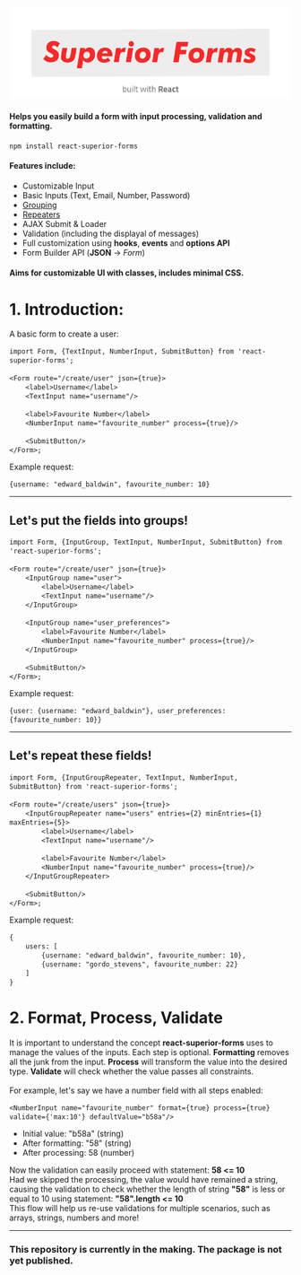 ![Logo](docs/images/logo.svg)
#### Helps you easily build a form with input processing, validation and formatting.
```
npm install react-superior-forms
```
#### Features include:
* Customizable Input
* Basic Inputs (Text, Email, Number, Password)
* [Grouping](#lets-put-the-fields-into-groups)
* [Repeaters](#lets-repeat-these-fields)
* AJAX Submit & Loader
* Validation (including the displayal of messages)
* Full customization using **hooks**, **events** and **options API**
* Form Builder API (**JSON** -> *Form*)
#### Aims for customizable UI with classes, includes minimal CSS.
# 1. Introduction:
A basic form to create a user:
```JSX
import Form, {TextInput, NumberInput, SubmitButton} from 'react-superior-forms';

<Form route="/create/user" json={true}>
    <label>Username</label>
    <TextInput name="username"/>

    <label>Favourite Number</label>
    <NumberInput name="favourite_number" process={true}/>

    <SubmitButton/>
</Form>;
```
Example request:
```JS
{username: "edward_baldwin", favourite_number: 10}
```
---
## Let's put the fields into groups!
```JSX
import Form, {InputGroup, TextInput, NumberInput, SubmitButton} from 'react-superior-forms';

<Form route="/create/user" json={true}>
    <InputGroup name="user">
        <label>Username</label>
        <TextInput name="username"/>
    </InputGroup>

    <InputGroup name="user_preferences">
        <label>Favourite Number</label>
        <NumberInput name="favourite_number" process={true}/>
    </InputGroup>

    <SubmitButton/>
</Form>;
```
Example request:
```JS
{user: {username: "edward_baldwin"}, user_preferences: {favourite_number: 10}}
```
---
## Let's repeat these fields!
```JSX
import Form, {InputGroupRepeater, TextInput, NumberInput, SubmitButton} from 'react-superior-forms';

<Form route="/create/users" json={true}>
    <InputGroupRepeater name="users" entries={2} minEntries={1} maxEntries={5}>
        <label>Username</label>
        <TextInput name="username"/>

        <label>Favourite Number</label>
        <NumberInput name="favourite_number" process={true}/>
    </InputGroupRepeater>

    <SubmitButton/>
</Form>;
```
Example request:
```JS
{
    users: [
        {username: "edward_baldwin", favourite_number: 10},
        {username: "gordo_stevens", favourite_number: 22}
    ]
}
```
# 2. Format, Process, Validate
It is important to understand the concept **react-superior-forms** uses to manage the values of the inputs.
Each step is optional. **Formatting** removes all the junk from the input. **Process** will transform the value into the desired type. **Validate** will check whether the value passes all constraints.
\
\
For example, let's say we have a number field with all steps enabled:
```JSX
<NumberInput name="favourite_number" format={true} process={true} validate={'max:10'} defaultValue="b58a"/>
```
* Initial value: "b58a" (string)
* After formatting: "58" (string)
* After processing: 58 (number)

Now the validation can easily proceed with statement: **58 <= 10**\
Had we skipped the processing, the value would have remained a string, causing the validation to check whether the length of string **"58"** is less or equal to 10 using statement: **"58".length <= 10**\
This flow will help us re-use validations for multiple scenarios, such as arrays, strings, numbers and more!

---
### **This repository is currently in the making. The package is not yet published.**